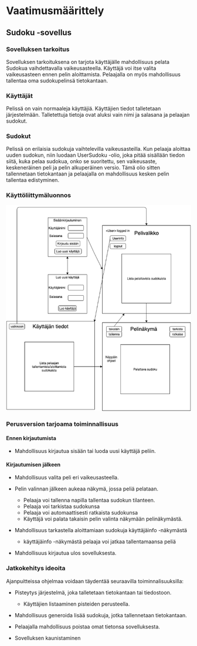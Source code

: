 # Vaatimusmäärittely

## **Sudoku -sovellus**

### Sovelluksen tarkoitus

Sovelluksen tarkoituksena on tarjota käyttäjälle mahdollisuus pelata Sudokua vaihdettavalla vaikeusasteella. Käyttäjä voi itse valita vaikeusasteen ennen pelin aloittamista. Pelaajalla on myös mahdollisuus tallentaa oma sudokupelinsä tietokantaan.

### Käyttäjät 

Pelissä on vain normaaleja käyttäjiä. Käyttäjien tiedot talletetaan järjestelmään. Talletettuja tietoja ovat aluksi vain nimi ja salasana ja pelaajan sudokut.

### Sudokut

Pelissä on erilaisia sudokuja vaihtelevilla vaikeusasteilla. Kun pelaaja aloittaa uuden sudokun, niin luodaan UserSudoku -olio, joka pitää sisällään tiedon siitä, kuka pelaa sudokua, onko se suoritettu, sen vaikeusaste, keskeneräinen peli ja pelin alkuperäinen versio. Tämä olio sitten tallennetaan tietokantaan ja pelaajalla on mahdollisuus kesken pelin tallentaa edistyminen.

### Käyttöliittymäluonnos

![alt text](https://github.com/HegePI/ot-harjoitustyo/blob/master/dokumentaatio/kuvat/sovellus_nakyma.png)

### Perusversion tarjoama toiminnallisuus

#### Ennen kirjautumista

* Mahdollisuus kirjautua sisään tai luoda uusi käyttäjä peliin.

#### Kirjautumisen jälkeen

* Mahdollisuus valita peli eri vaikeusasteella.

* Pelin valinnan jälkeen aukeaa näkymä, jossa peliä pelataan.

   - Pelaaja voi tallenna napilla tallentaa sudokun tilanteen.
   - Pelaaja voi tarkistaa sudokunsa
   - Pelaaja voi automaattisesti ratkaista sudokunsa
   - Käyttäjä voi palata takaisin pelin valinta näkymään pelinäkymästä.

* Mahdollisuus tarkastella aloittamiaan sudokuja käyttäjäinfo -näkymästä

   - käyttäjäinfo -näkymästä pelaaja voi jatkaa tallentamaansa peliä

* Mahdollisuus kirjautua ulos sovelluksesta.

### Jatkokehitys ideoita

Ajanpuitteissa ohjelmaa voidaan täydentää seuraavilla toiminnalisuuksilla:

* Pisteytys järjestelmä, joka talletetaan tietokantaan tai tiedostoon.

   - Käyttäjien listaaminen pisteiden perusteella.

* Mahdollisuus generoida lisää sudokuja, jotka tallennetaan tietokantaan.

* Pelaajalla mahdollisuus poistaa omat tietonsa sovelluksesta.

* Sovelluksen kaunistaminen